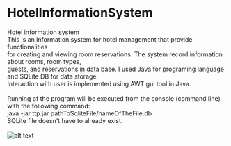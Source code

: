 # HotelInformationSystem
Hotel information system <br>
This is an information system for hotel management that provide functionalities <br>
for creating and viewing room reservations. The system record information about rooms, room types, <br>
guests, and reservations in data base. I used Java for programing language and SQLite DB for data storage.<br>
Interaction with user is implemented using AWT gui tool in Java. <br>
<br>
Running of the program will be executed from the console (command line) with the following command:<br>
java -jar ttp.jar pathToSqliteFile/nameOfTheFile.db<br>
SQLite file doesn't have to already exist.<br>
<br>
![alt text](http://url/to/img.png)
